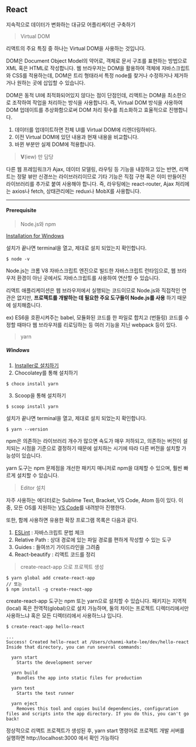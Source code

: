 ## React

지속적으로 데이터가 변화하는 대규모 어플리케이션 구축하기

> Virtual DOM

리액트의 주요 특징 중 하나는 Virtual DOM을 사용하는 것입니다.

DOM은 Document Object Model의 약어로, 객체로 문서 구조를 표현하는 방법으로 XML 혹은 HTML로 작성합니다.  웹 브라우저는 DOM을 활용하여 객체에 자바스크립트와 CSS를 적용하는데, DOM은 트리 형태라서 특정 node를 찾거나 수정하거나 제거하거나 원하는 곳에 삽입할 수 있습니다.

DOM은 동적 UI에 최적화되어있지 않다는 점이 단점인데, 리액트는 DOM을 최소한으로 조작하여 작업을 처리하는 방식을 사용합니다. 즉, Virtual DOM 방식을 사용하여 DOM 업데이트를 추상화함으로써 DOM 처리 횟수를 최소화하고 효율적으로 진행합니다.

1. 데이터를 업데이트하면 전체 UI를 Virtual DOM에 리렌더링하비다.
2. 이전 Virtual DOM에 있던 내용과 현재 내용을 비교합니다.
3. 바뀐 부분만 실제 DOM에 적용합니다.


> **V**(iew) 만 담당

다른 웹 프레임워크가 Ajax, 데이터 모델링, 라우팅 등 기능을 내장하고 있는 반면, 리액트는 정말 뷰만 신경쓰는 라이브러리이므로 기타 기능은 직접 구현 혹은 이미 만들어진 라이브러리를 추가로 붙여 사용해야 합니다.
즉, 라우팅에는 react-router, Ajax 처리에는 axios나 fetch, 상태관리에는 redux나 MobX를 사용합니다.

---

#### Prerequisite

> Node.js와 npm

[Installation for Windows](https://nodejs.org/en/download/)

설치가 끝나면 terminal을 열고, 제대로 설치 되었는지 확인합니다.
```
$ node -v
```

Node.js는 크롬 V8 자바스크립트 엔진으로 빌드한 자바스크립트 런타임으로, 웹 브라우저 환경이 아닌 곳에서도 자바스크립트를 사용하여 연산할 수 있습니다.

리액트 애플리케이션은 웹 브라우저에서 실행되는 코드이므로 Node.js와 직접적인 연관은 없지만, **프로젝트를 개발하는 데 필요한 주요 도구들이 Node.js를 사용** 하기 때문에 설치해줍니다.

ex) ES6을 호환시켜주는 babel, 모듈화된 코드를 한 파일로 합치고 (번들링) 코드를 수정할 때마다 웹 브라우저를 리로딩하는 등 여러 기능을 지닌 webpack 등이 있다.


> yarn

##### Windows

1. [Installer로 설치하기](https://yarnpkg.com/en/docs/install#windows-tab)
2. Chocolatey를 통해 설치하기
```
$ choco install yarn
```
3. Scoop을 통해 설치하기
```
$ scoop install yarn
```

설치가 끝나면 terminal을 열고, 제대로 설치 되었는지 확인합니다.
```
$ yarn --version
```

npm은 의존하는 라이브러리 개수가 많으면 속도가 매우 저하되고, 의존하는 버전이 설치되는 시점을 기준으로 결정하기 때문에 설치하는 시기에 따라 다른 버전을 설치할 가능성이 있습니다.

yarn 도구는 npm 문제점을 개선한 패키지 매니저로 npm을 대체할 수 있으며, 훨씬 빠르게 설치할 수 있습니다.


> Editor 설치

자주 사용하는 에디터로는 Sublime Text, Bracket, VS Code, Atom 등이 있다.
이 중, 모든 OS를 지원하는 [VS Code](https://code.visualstudio.com/Download)를 내려받아 진행한다.

또한, 함께 사용하면 유용한 확장 프로그램 목록은 다음과 같다.
1. [ESLint](https://eslint.org/) : 자바스크립트 문법 체크
2. Relative Path : 상대 경로에 있는 파일 경로를 편하게 작성할 수 있는 도구
3. Guides : 들여쓰기 가이드라인을 그려줌
4. React-beautify : 리액트 코드를 정리


> create-react-app 으로 프로젝트 생성

```
$ yarn global add create-react-app
// 또는
$ npm install -g create-react-app
```
create-react-app 도구는 npm 또는 yarn으로 설치할 수 있습니다.
패키지는 지역적(local) 혹은 전역적(global)으로 설치 가능하며, 둘의 차이는 프로젝트 디렉터리에서만 사용하느냐  혹은 모든 디렉터리에서 사용하느냐 입니다.

```
$ create-react-app hello-react

...
Success! Created hello-react at /Users/chanmi-kate-lee/dev/hello-react
Inside that directory, you can run several commands:

  yarn start
    Starts the development server

  yarn build
    Bundles the app into static files for production

  yarn test
    Starts the test runner

  yarn eject
    Removes this tool and copies build dependencies, configuration files and scripts into the app directory. If you do this, you can't go back!
```

정상적으로 리액트 프로젝트가 생성된 후, yarn start 명령어로 프로젝트 개발 서버를 실행하면 http://localhost:3000 에서 확인 가능하다

